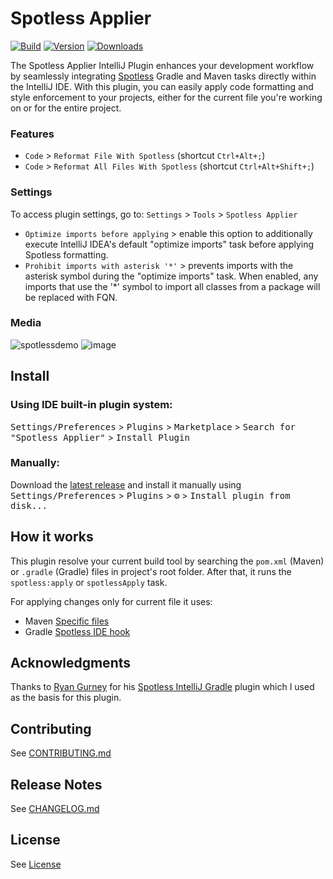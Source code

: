 # Spotless Applier

[![Build](https://github.com/lipiridi/spotless-applier/workflows/Build/badge.svg)](https://github.com/lipiridi/spotless-applier/actions)
[![Version](https://img.shields.io/jetbrains/plugin/v/22455.svg)](https://plugins.jetbrains.com/plugin/22455)
[![Downloads](https://img.shields.io/jetbrains/plugin/d/22455.svg)](https://plugins.jetbrains.com/plugin/22455)

<!-- Plugin description -->
The Spotless Applier IntelliJ Plugin enhances your development workflow
by seamlessly integrating [Spotless](https://github.com/diffplug/spotless) Gradle and Maven tasks directly within the IntelliJ IDE.
With this plugin, you can easily apply code formatting and style enforcement to your projects,
either for the current file you're working on or for the entire project.

### Features
* `Code` > `Reformat File With Spotless` (shortcut `Ctrl+Alt+;`)
* `Code` > `Reformat All Files With Spotless` (shortcut `Ctrl+Alt+Shift+;`)

### Settings

To access plugin settings, go to: `Settings` > `Tools` > `Spotless Applier`
* `Optimize imports before applying` > enable this option to additionally execute IntelliJ IDEA's default "optimize imports" task before applying Spotless formatting.
* `Prohibit imports with asterisk '*'` > prevents imports with the asterisk symbol during the "optimize imports" task. When enabled, any imports that use the '*' symbol to import all classes from a package will be replaced with FQN.
<!-- Plugin description end -->

### Media

![spotlessdemo](https://github.com/lipiridi/spotless-applier/assets/60580660/990e7bb9-8b75-4ca4-8973-f1fb2cf74e78)
![image](https://github.com/lipiridi/spotless-applier/assets/60580660/325f9a82-0101-48ea-b2d5-d7440665e065)

## Install

### Using IDE built-in plugin system:

<kbd>Settings/Preferences</kbd> > <kbd>Plugins</kbd> > <kbd>Marketplace</kbd> > <kbd>Search for "Spotless Applier"</kbd> >
<kbd>Install Plugin</kbd>

### Manually:

Download the [latest release](https://github.com/lipiridi/spotless-applier/releases/latest) and install it manually using
<kbd>Settings/Preferences</kbd> > <kbd>Plugins</kbd> > <kbd>⚙️</kbd> > <kbd>Install plugin from disk...</kbd>

## How it works
This plugin resolve your current build tool by searching the `pom.xml` (Maven) or `.gradle` (Gradle) files in project's root folder.
After that, it runs the `spotless:apply` or `spotlessApply` task.

For applying changes only for current file it uses:
* Maven [Specific files](https://github.com/diffplug/spotless/tree/main/plugin-maven#can-i-apply-spotless-to-specific-files)
* Gradle [Spotless IDE hook](https://github.com/diffplug/spotless/blob/main/plugin-gradle/IDE_HOOK.md)

## Acknowledgments
Thanks to [Ryan Gurney](https://github.com/ragurney) for his [Spotless IntelliJ Gradle](https://github.com/ragurney/spotless-intellij-gradle) plugin
which I used as the basis for this plugin.

## Contributing
See [CONTRIBUTING.md](CONTRIBUTING.md)

## Release Notes
See [CHANGELOG.md](CHANGELOG.md)

## License
See [License](LICENSE)